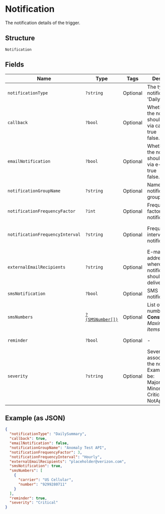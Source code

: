 
# Notification

The notification details of the trigger.

## Structure

`Notification`

## Fields

| Name | Type | Tags | Description | Getter | Setter |
|  --- | --- | --- | --- | --- | --- |
| `notificationType` | `?string` | Optional | The type of notification, i.e. 'DailySummary'. | getNotificationType(): ?string | setNotificationType(?string notificationType): void |
| `callback` | `?bool` | Optional | Whether or not the notification should be sent via callback.<br />true<br />false. | getCallback(): ?bool | setCallback(?bool callback): void |
| `emailNotification` | `?bool` | Optional | Whether or not the notification should be sent via e-mail.<br />true<br />false. | getEmailNotification(): ?bool | setEmailNotification(?bool emailNotification): void |
| `notificationGroupName` | `?string` | Optional | Name for the notification group. | getNotificationGroupName(): ?string | setNotificationGroupName(?string notificationGroupName): void |
| `notificationFrequencyFactor` | `?int` | Optional | Frequency factor for notification. | getNotificationFrequencyFactor(): ?int | setNotificationFrequencyFactor(?int notificationFrequencyFactor): void |
| `notificationFrequencyInterval` | `?string` | Optional | Frequency interval for notification. | getNotificationFrequencyInterval(): ?string | setNotificationFrequencyInterval(?string notificationFrequencyInterval): void |
| `externalEmailRecipients` | `?string` | Optional | E-mail address(es) where the notification should be delivered. | getExternalEmailRecipients(): ?string | setExternalEmailRecipients(?string externalEmailRecipients): void |
| `smsNotification` | `?bool` | Optional | SMS notification. | getSmsNotification(): ?bool | setSmsNotification(?bool smsNotification): void |
| `smsNumbers` | [`?(SMSNumber[])`](../../doc/models/sms-number.md) | Optional | List of SMS numbers.<br>**Constraints**: *Maximum Items*: `10` | getSmsNumbers(): ?array | setSmsNumbers(?array smsNumbers): void |
| `reminder` | `?bool` | Optional | - | getReminder(): ?bool | setReminder(?bool reminder): void |
| `severity` | `?string` | Optional | Severity level associated with the notification. Examples would be:<br />Major<br />Minor<br />Critical<br />NotApplicable. | getSeverity(): ?string | setSeverity(?string severity): void |

## Example (as JSON)

```json
{
  "notificationType": "DailySummary",
  "callback": true,
  "emailNotification": false,
  "notificationGroupName": "Anomaly Test API",
  "notificationFrequencyFactor": 3,
  "notificationFrequencyInterval": "Hourly",
  "externalEmailRecipients": "placeholder@verizon.com",
  "smsNotification": true,
  "smsNumbers": [
    {
      "carrier": "US Cellular",
      "number": "9299280711"
    }
  ],
  "reminder": true,
  "severity": "Critical"
}
```

